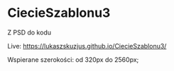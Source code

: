 # CiecieSzablonu3

Z PSD do kodu 

Live: https://lukaszskuzjus.github.io/CiecieSzablonu3/

Wspierane szerokości: od 320px do 2560px;
